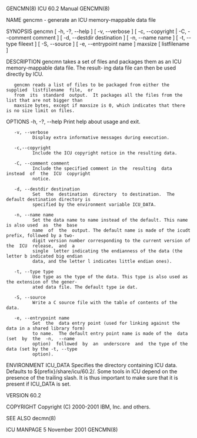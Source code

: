 GENCMN(8)                                  ICU 60.2 Manual                                  GENCMN(8)

NAME
       gencmn - generate an ICU memory-mappable data file

SYNOPSIS
       gencmn  [ -h, -?, --help ] [ -v, --verbose ] [ -c, --copyright | -C, --comment comment ] [ -d,
       --destdir destination ] [ -n, --name name ] [ -t, --type fileext ] [  -S,  --source  ]  [  -e,
       --entrypoint name ] maxsize [ listfilename ]

DESCRIPTION
       gencmn takes a set of files and packages them as an ICU memory-mappable data file. The result‐
       ing data file can then be used directly by ICU.

       gencmn reads a list of files to be packaged from either the  supplied  listfilename  file,  or
       from  its  standard  output.  It packages all the files from the list that are not bigger than
       maxsize bytes, except if maxsize is 0, which indicates that there is no size limit on files.

OPTIONS
       -h, -?, --help
              Print help about usage and exit.

       -v, --verbose
              Display extra informative messages during execution.

       -c,--copyright
              Include the ICU copyright notice in the resulting data.

       -C, --comment comment
              Include the specified comment in the  resulting  data  instead  of  the  ICU  copyright
              notice.

       -d, --destdir destination
              Set  the  destination  directory  to destination.  The default destination directory is
              specified by the environment variable ICU_DATA.

       -n, --name name
              Set the data name to name instead of the default. This name is also used  as  the  base
              name  of  the  output. The default name is made of the icudt prefix, followed by a two-
              digit version number corresponding to the current version of the  ICU  release,  and  a
              single  letter indicating the endianness of the data (the letter b indicated big endian
              data, and the letter l indicates little endian ones).

       -t, --type type
              Use type as the type of the data. This type is also used as the extension of the gener‐
              ated data file. The default type ie dat.

       -S, --source
              Write a C source file with the table of contents of the data.

       -e, --entrypoint name
              Set  the  data entry point (used for linking against the data in a shared library form)
              to name.  The default entry point name is made of the  data  (set  by  the  -n,  --name
              option)  followed  by  an  underscore  and  the type of the data (set by the -t, --type
              option).

ENVIRONMENT
       ICU_DATA  Specifies the directory containing ICU data. Defaults to  ${prefix}/share/icu/60.2/.
                 Some tools in ICU depend on the presence of the trailing slash. It is thus important
                 to make sure that it is present if ICU_DATA is set.

VERSION
       60.2

COPYRIGHT
       Copyright (C) 2000-2001 IBM, Inc. and others.

SEE ALSO
       decmn(8)

ICU MANPAGE                                5 November 2001                                  GENCMN(8)
